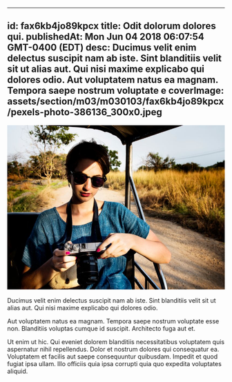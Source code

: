 
---
id: fax6kb4jo89kpcx
title: Odit dolorum dolores qui.
publishedAt: Mon Jun 04 2018 06:07:54 GMT-0400 (EDT)
desc: Ducimus velit enim delectus suscipit nam ab iste. Sint blanditiis velit sit ut alias aut. Qui nisi maxime explicabo qui dolores odio. Aut voluptatem natus ea magnam. Tempora saepe nostrum voluptate e
coverImage: assets/section/m03/m030103/fax6kb4jo89kpcx/pexels-photo-386136_300x0.jpeg
---

![image from pexels.com](assets/section/m03/m030103/fax6kb4jo89kpcx/pexels-photo-386136.jpeg)

Ducimus velit enim delectus suscipit nam ab iste. Sint blanditiis velit sit ut alias aut. Qui nisi maxime explicabo qui dolores odio.
 
Aut voluptatem natus ea magnam. Tempora saepe nostrum voluptate esse non. Blanditiis voluptas cumque id suscipit. Architecto fuga aut et.
 
Ut enim ut hic. Qui eveniet dolorem blanditiis necessitatibus voluptatem quis aspernatur nihil repellendus. Dolor et nostrum dolores qui consequatur ea. Voluptatem et facilis aut saepe consequuntur quibusdam. Impedit et quod fugiat ipsa ullam. Illo officiis quia ipsa corrupti quia quo expedita voluptates aliquid.


